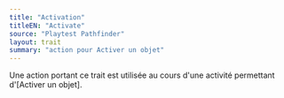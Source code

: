 ```yaml
---
title: "Activation"
titleEN: "Activate"
source: "Playtest Pathfinder"
layout: trait
summary: "action pour Activer un objet"
---
```


Une action portant ce trait est utilisée au cours d'une activité permettant d'[Activer un objet].